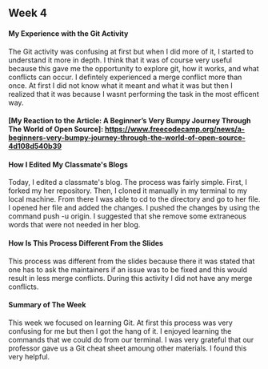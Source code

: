 ## Week 4

#### My Experience with the Git Activity 

The Git activity was confusing at first but when I did more of it, I started to understand it more in depth. I think that it was of course very useful because this gave me the opportunity to explore git, how it works, and what conflicts can occur. I defintely experienced a merge conflict more than once. At first I did not know what it meant and what it was but then I realized that it was because I wasnt performing the task in the most efficent way. 

#### [My Reaction to the Article: A Beginner’s Very Bumpy Journey Through The World of Open Source]: https://www.freecodecamp.org/news/a-beginners-very-bumpy-journey-through-the-world-of-open-source-4d108d540b39



#### How I Edited My Classmate's Blogs

Today, I edited a classmate's blog. The process was fairly simple. First, I forked my her repository. Then, I cloned it manually in my terminal to my local machine. From there I was able to cd to the directory and go to her file. I opened her file and added the changes. I pushed the changes by using the command push -u origin. I suggested that she remove some extraneous words that were not needed in her blog.

#### How Is This Process Different From the Slides

This process was different from the slides because there it was stated that one has to ask the maintainers if an issue was to be fixed and this would result in less merge conflicts. During this activity I did not have any merge conflicts. 

#### Summary of The Week

This week we focused on learning Git. At first this process was very confusing for me but then I got the hang of it. I enjoyed learning the commands that we could do from our terminal. I was very grateful that our professor gave us a Git cheat sheet amoung other materials. I found this very helpful.

